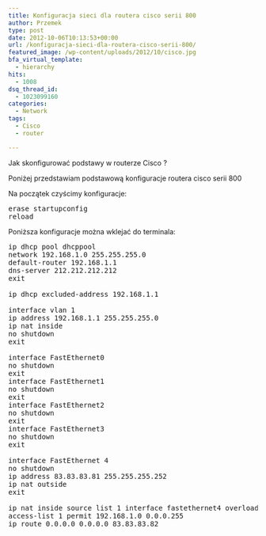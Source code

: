 ```yaml
---
title: Konfiguracja sieci dla routera cisco serii 800
author: Przemek
type: post
date: 2012-10-06T10:13:53+00:00
url: /konfiguracja-sieci-dla-routera-cisco-serii-800/
featured_image: /wp-content/uploads/2012/10/cisco.jpg
bfa_virtual_template:
  - hierarchy
hits:
  - 1008
dsq_thread_id:
  - 1023099160
categories:
  - Network
tags:
  - Cisco
  - router

---
```

Jak skonfigurować podstawy w routerze Cisco ?

<!--more-->

Poniżej przedstawiam podstawową konfiguracje routera cisco serii 800

Na początek czyścimy konfiguracje:

<pre class="lang:default highlight:0 decode:true">erase startupconfig
reload</pre>

Poniższa konfiguracje można wklejać do terminala:

<pre class="lang:default highlight:0 decode:true">ip dhcp pool dhcppool
network 192.168.1.0 255.255.255.0
default-router 192.168.1.1
dns-server 212.212.212.212
exit

ip dhcp excluded-address 192.168.1.1

interface vlan 1 
ip address 192.168.1.1 255.255.255.0 
ip nat inside 
no shutdown
exit

interface FastEthernet0
no shutdown
exit
interface FastEthernet1
no shutdown
exit
interface FastEthernet2
no shutdown
exit
interface FastEthernet3
no shutdown
exit

interface FastEthernet 4 
no shutdown
ip address 83.83.83.81 255.255.255.252
ip nat outside
exit

ip nat inside source list 1 interface fastethernet4 overload
access-list 1 permit 192.168.1.0 0.0.0.255
ip route 0.0.0.0 0.0.0.0 83.83.83.82</pre>

&nbsp;

&nbsp;